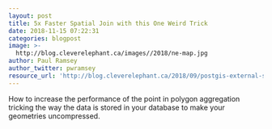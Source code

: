 ```yaml
---
layout: post
title: 5x Faster Spatial Join with this One Weird Trick
date: 2018-11-15 07:22:31
categories: blogpost
image: >-
  http://blog.cleverelephant.ca/images//2018/ne-map.jpg
author: Paul Ramsey
author_twitter: pwramsey
resource_url: 'http://blog.cleverelephant.ca/2018/09/postgis-external-storage.html'
---
```


How to increase the performance of the point in polygon aggregation tricking the way the data is stored in your database to make your geometries uncompressed.
